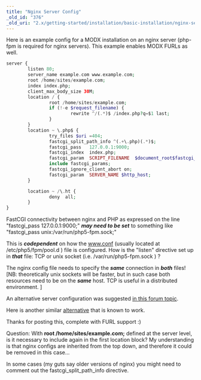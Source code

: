 ```yaml
---
title: "Nginx Server Config"
_old_id: "376"
_old_uri: "2.x/getting-started/installation/basic-installation/nginx-server-config"
---
```


Here is an example config for a MODX installation on an nginx server (php-fpm is required for nginx servers). This example enables MODX FURLs as well.

``` php
server {
        listen 80;
        server_name example.com www.example.com;
        root /home/sites/example.com;
        index index.php;
        client_max_body_size 30M;
        location / {
                root /home/sites/example.com;
                if (!-e $request_filename) {
                        rewrite ^/(.*)$ /index.php?q=$1 last;
                }
        }
        location ~ \.php$ {
                try_files $uri =404;
                fastcgi_split_path_info ^(.+\.php)(.*)$;
                fastcgi_pass   127.0.0.1:9000;
                fastcgi_index  index.php;
                fastcgi_param  SCRIPT_FILENAME  $document_root$fastcgi_script_name;
                include fastcgi_params;
                fastcgi_ignore_client_abort on;
                fastcgi_param  SERVER_NAME $http_host;
        }

        location ~ /\.ht {
                deny  all;
        }
}

```

FastCGI connectivity between nginx and PHP as expressed on the line "fastcgi\_pass 127.0.0.1:9000;" _**may need to be set**_ to something like "fastcgi\_pass unix:/var/run/php5-fpm.sock;"

This is _**codependent**_ on how the www.conf (usually located at /etc/php5/fpm/pool.d ) file is configured. How is the "listen" directive set up in _**that**_ file: TCP or unix socket (i.e. /var/run/php5-fpm.sock ) ?

The nginx config file needs to specify the _**same**_ connection in _**both**_ files! \[NB: theoretically unix sockets will be faster, but in such case both resources need to be on the _**same**_ host. TCP is useful in a distributed environment. \]

An alternative server configuration was suggested [in this forum topic](http://forums.modx.com/thread/70163/furls-not-working-after-upgrade-2-1-3-pl?page=2#dis-post-394442).

Here is another similar [alternative](https://sepiariver.com/modx/nginx-config-for-modx-cms/) that is known to work.

Thanks for posting this, complete with FURL support :)

Question: With **root /home/sites/example.com;** defined at the server level, is it necessary to include again in the first location block?
 My understanding is that nginx configs are inherited from the top down, and therefore it could be removed in this case...

In some cases (my guts say older versions of nginx) you might need to comment out the fastcgi\_split\_path\_info directive.
